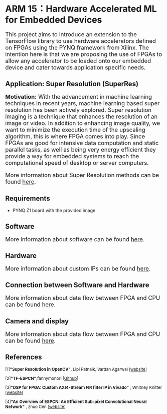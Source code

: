 # ARM 15：Hardware Accelerated ML for Embedded Devices

<font size = 4>
  
This project aims to introduce an extension to the TensorFlow library to use hardware accelerators defined on FPGAs using the PYNQ framework from Xilinx. The intention here is that we are proposing the use of FPGAs to allow any accelerator to be loaded onto our embedded device and cater towards application specific needs.

</font>

## Application: Super Resolution (SuperRes)

<font size = 4>
  
**Motivation:** With the advancement in machine learning techniques in recent years, machine learning based super resolution has been actively explored. Super resolution imaging is a technique that enhances the resolution of an image or video. In addition to enhancing image quality, we want to minimize the execution time of the upscaling algorithm, this is where FPGA comes into play. Since FPGAs are good for intensive data computation and static parallel tasks, as well as being very energy efficient they provide a way for embedded systems to reach the computational speed of desktop or server computers. 
  
More information about Super Resolution methods can be found [here](https://github.com/Terrortorpe/FPGA-Consultancy/blob/clean/Super_Resolution_Methods/README.md).
  
</font>

## Requirements
 
- PYNQ Z1 board with the provided image

## Software

<font size = 4>
  
More information about software can be found [here](https://github.com/Terrortorpe/FPGA-Consultancy/blob/clean/Super_Resolution_Models/README.md).
  
</font>

## Hardware 

<font size = 4>
  
More information about custom IPs can be found [here](https://github.com/Terrortorpe/FPGA-Consultancy/blob/clean/Super_Resolution_Hardware_IPs/README.md).
  
</font>


## Connection between Software and Hardware

<font size = 4>
  
More information about data flow between FPGA and CPU can be found [here](https://github.com/Terrortorpe/FPGA-Consultancy/blob/clean/Super_Resolution_Connection/README.md).
  
</font>

## Camera and display

<font size = 4>
  
More information about data flow between FPGA and CPU can be found [here](https://github.com/Terrortorpe/FPGA-Consultancy/tree/clean/Super_Resolution_Display).
  
</font>



## References
<font size = 2>
  
[1]**"Super Resolution in OpenCV"**, Lipi Patnaik, Vardan Agarwal [[website]](https://learnopencv.com/super-resolution-in-opencv/)

[2]**"TF-ESPCN"**,fannymonori [[Github]](https://github.com/yjn870/ESPCN-pytorch)

[3]**"DSP for FPGA: Custom AXI4-Stream FIR filter IP in Vivado"** , Whitney Knitter [[website]](https://www.hackster.io/whitney-knitter/dsp-for-fpga-custom-axi4-stream-fir-filter-ip-in-vivado-0d4a39)
  
[4]**"An Overview of ESPCN: An Efficient Sub-pixel Convolutional Neural Network"** , zhuo Cen [[website]](https://medium.com/@zhuocen93/an-overview-of-espcn-an-efficient-sub-pixel-convolutional-neural-network-b76d0a6c875e#:~:text=ESPCN%20can%20be%20seen%20as,the%20last%20pixel%20shuffle%20stage.)
  
  
</font>
